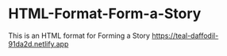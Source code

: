 # HTML-Format-Form-a-Story
This is an HTML format for Forming a Story 
https://teal-daffodil-91da2d.netlify.app
